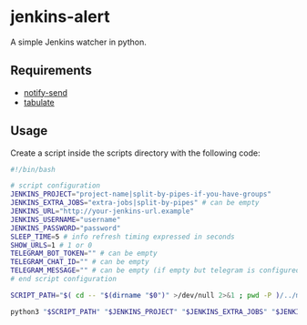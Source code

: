 # jenkins-alert

A simple Jenkins watcher in python.

## Requirements

- [notify-send](https://ss64.com/bash/notify-send.html "notify-send")
- [tabulate](https://pypi.org/project/tabulate/ "tabulate")

## Usage

Create a script inside the scripts directory with the following code:

```bash
#!/bin/bash

# script configuration
JENKINS_PROJECT="project-name|split-by-pipes-if-you-have-groups"
JENKINS_EXTRA_JOBS="extra-jobs|split-by-pipes" # can be empty
JENKINS_URL="http://your-jenkins-url.example"
JENKINS_USERNAME="username"
JENKINS_PASSWORD="password"
SLEEP_TIME=5 # info refresh timing expressed in seconds
SHOW_URLS=1 # 1 or 0
TELEGRAM_BOT_TOKEN="" # can be empty
TELEGRAM_CHAT_ID="" # can be empty
TELEGRAM_MESSAGE="" # can be empty (if empty but telegram is configured, will be used a standard message)
# end script configuration

SCRIPT_PATH="$( cd -- "$(dirname "$0")" >/dev/null 2>&1 ; pwd -P )/../main.py"

python3 "$SCRIPT_PATH" "$JENKINS_PROJECT" "$JENKINS_EXTRA_JOBS" "$JENKINS_URL" "$JENKINS_USERNAME" "$JENKINS_PASSWORD" $SLEEP_TIME $SHOW_URLS "$TELEGRAM_BOT_TOKEN" "$TELEGRAM_CHAT_ID" "$TELEGRAM_MESSAGE"
```
